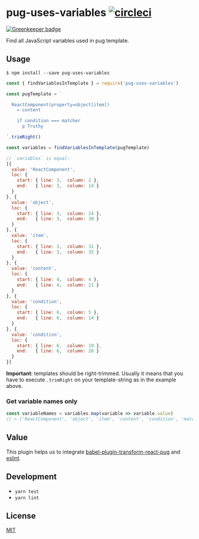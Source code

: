 # pug-uses-variables [![circleci](https://circleci.com/gh/ezhlobo/pug-uses-variables/tree/master.svg)](https://circleci.com/gh/ezhlobo/pug-uses-variables/tree/master)

[![Greenkeeper badge](https://badges.greenkeeper.io/ezhlobo/pug-uses-variables.svg)](https://greenkeeper.io/)

Find all JavaScript variables used in pug template.

## Usage

```
$ npm install --save pug-uses-variables
```

```js
const { findVariablesInTemplate } = require('pug-uses-variables')

const pugTemplate = `

  ReactComponent(property=object[item])
    = content

    if condition === matcher
      p Truthy

`.trimRight()

const variables = findVariablesInTemplate(pugTemplate)
```
```js
// `variables` is equal:
[{
  value: 'ReactComponent',
  loc: {
    start: { line: 3,  column: 2 },
    end:   { line: 3,  column: 14 }
  }
}, {
  value: 'object',
  loc: {
    start: { line: 3,  column: 24 },
    end:   { line: 3,  column: 30 }
  }
}, {
  value: 'item',
  loc: {
    start: { line: 3,  column: 31 },
    end:   { line: 3,  column: 35 }
  }
}, {
  value: 'content',
  loc: {
    start: { line: 4,  column: 4 },
    end:   { line: 4,  column: 11 }
  }
}, {
  value: 'condition',
  loc: {
    start: { line: 6,  column: 5 },
    end:   { line: 6,  column: 14 }
  }
}, {
  value: 'condition',
  loc: {
    start: { line: 6,  column: 19 },
    end:   { line: 6,  column: 26 }
  }
}]
```

**Important**: templates should be right-trimmed. Usually it means that you have to execute `.trimRight` on your template-string as in the example above.

### Get variable names only

```js
const variableNames = variables.map(variable => variable.value)
// > ['ReactComponent', 'object', 'item', 'content', 'condition', 'matcher']
```

## Value

This plugin helps us to integrate [babel-plugin-transform-react-pug](https://github.com/pugjs/babel-plugin-transform-react-pug) and [eslint](http://eslint.org).

## Development

* `yarn test`
* `yarn lint`

## License

[MIT](https://tldrlegal.com/license/mit-license)
